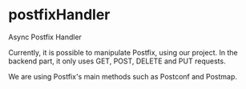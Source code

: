# postfixHandler
Async Postfix Handler

Currently, it is possible to manipulate Postfix, using our project.
In the backend part, it only uses GET, POST, DELETE and PUT requests.

We are using Postfix's main methods such as Postconf and Postmap.
